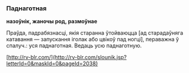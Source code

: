 ### Паднаготная
**назоўнік, жаночы род, размоўнае**

Праўда, падрабязнасці, якія старанна ўтойваюцца [ад старадаўняга катавання — запускання іголак або цвікоў пад ногці], пераважна ў спалуч.: уся паднаготная. Ведаць усю паднаготную.

<a rel="author">[http://rv-blr.com/](http://rv-blr.com/slounik.jsp?letterId=0&maskId=0&pageId=2038)</a>
